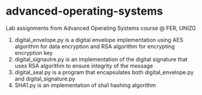 # advanced-operating-systems
Lab assignments from Advanced Operating Systems course @ FER, UNIZG

  1. digital_envelope.py is a digital envelope implementation using AES algorithm for data encryption and RSA algorithm for encrypting encryption key
  2. digital_signautre.py is an implementation of the digital signature that uses RSA algorithm to ensure integrity of the message
  3. digital_seal.py is a program that encapsulates both digital_envelope.py and digital_signature.py
  4. SHA1.py is an implementation of sha1 hashing algorithm
